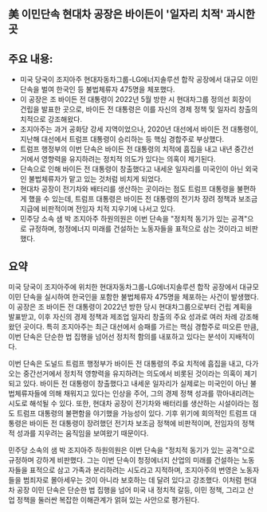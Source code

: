 ## 美 이민단속 현대차 공장은 바이든이 '일자리 치적' 과시한 곳

## 주요 내용:
*   미국 당국이 조지아주 현대자동차그룹-LG에너지솔루션 합작 공장에서 대규모 이민 단속을 벌여 한국인 등 불법체류자 475명을 체포했다.
*   이 공장은 조 바이든 전 대통령이 2022년 5월 방한 시 현대차그룹 정의선 회장이 건립을 발표한 곳으로, 바이든 전 대통령은 이를 자신의 경제 정책 및 일자리 창출의 치적으로 강조해왔다.
*   조지아주는 과거 공화당 강세 지역이었으나, 2020년 대선에서 바이든 전 대통령이, 지난해 대선에서 트럼프 대통령이 승리하는 등 핵심 경합주로 부상했다.
*   트럼프 행정부의 이번 단속은 바이든 전 대통령의 치적에 흠집을 내고 내년 중간선거에서 영향력을 유지하려는 정치적 의도가 있다는 의혹이 제기된다.
*   단속으로 인해 바이든 전 대통령이 창출했다고 내세운 일자리를 미국인이 아닌 외국인 불법체류자가 맡고 있는 것처럼 비치게 되었다.
*   현대차 공장이 전기차와 배터리를 생산하는 곳이라는 점도 트럼프 대통령을 불편하게 했을 수 있는데, 트럼프 대통령은 바이든 전 대통령의 전기차 장려 정책과 보조금 지급에 비판적이며 전임자 치적 지우기에 나서고 있다.
*   민주당 소속 샘 박 조지아주 하원의원은 이번 단속을 "정치적 동기가 있는 공격"으로 규정하며, 청정에너지 미래를 건설하는 노동자들을 표적으로 삼는 것이라고 비판했다.

## 요약
미국 당국이 조지아주에 위치한 현대자동차그룹-LG에너지솔루션 합작 공장에서 대규모 이민 단속을 실시하여 한국인을 포함한 불법체류자 475명을 체포하는 사건이 발생했다. 이 공장은 조 바이든 전 대통령이 2022년 방한 당시 현대차그룹으로부터 건립 계획을 발표받고, 이후 자신의 경제 정책과 제조업 일자리 창출의 주요 성과로 여러 차례 강조해왔던 곳이다. 특히 조지아주는 최근 대선에서 승패를 가르는 핵심 경합주로 떠오른 만큼, 이번 단속은 단순한 법 집행을 넘어선 정치적 함의를 내포하고 있다는 분석이 지배적이다.

이번 단속은 도널드 트럼프 행정부가 바이든 전 대통령의 주요 치적에 흠집을 내고, 다가오는 중간선거에서 정치적 영향력을 유지하려는 의도에서 비롯된 것이라는 의혹이 제기되고 있다. 바이든 전 대통령이 창출했다고 내세운 일자리가 실제로는 미국인이 아닌 불법체류자들에 의해 채워지고 있다는 인상을 주어, 그의 경제 정책 성과를 깎아내리려는 시도로 해석될 수 있다. 또한, 현대차 공장이 전기차와 배터리를 생산하는 시설이라는 점도 트럼프 대통령의 불편함을 야기했을 가능성이 있다. 기후 위기에 회의적인 트럼프 대통령은 바이든 전 대통령이 장려했던 전기차 보조금 정책에 비판적이며, 전임자의 정책적 성과를 지우려는 움직임을 보여왔기 때문이다.

민주당 소속의 샘 박 조지아주 하원의원은 이번 단속을 "정치적 동기가 있는 공격"으로 규정하며 강하게 비판했다. 그는 이번 단속이 청정에너지 산업의 미래를 건설하는 노동자들을 표적으로 삼고 가족과 분리하려는 시도라고 지적하며, 조지아주의 번영은 노동자들을 범죄자로 몰아세우는 것이 아니라 보호하는 데 달려 있다고 강조했다. 이처럼 현대차 공장 이민 단속은 단순한 법 집행을 넘어 미국 내 정치적 갈등, 이민 정책, 그리고 산업 정책을 둘러싼 복잡한 이해관계가 얽혀 있는 사안으로 평가된다.